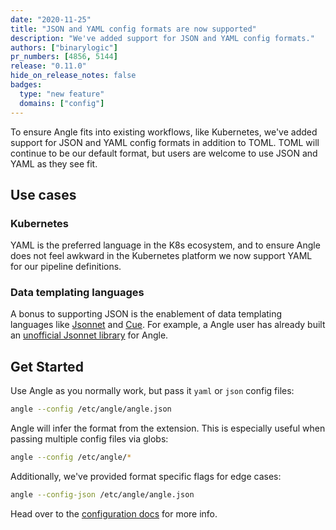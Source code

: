 ```yaml
---
date: "2020-11-25"
title: "JSON and YAML config formats are now supported"
description: "We've added support for JSON and YAML config formats."
authors: ["binarylogic"]
pr_numbers: [4856, 5144]
release: "0.11.0"
hide_on_release_notes: false
badges:
  type: "new feature"
  domains: ["config"]
---
```


To ensure Angle fits into existing workflows, like Kubernetes, we've added
support for JSON and YAML config formats in addition to TOML. TOML will
continue to be our default format, but users are welcome to use JSON and YAML
as they see fit.

## Use cases

### Kubernetes

YAML is the preferred language in the K8s ecosystem, and to ensure Angle
does not feel awkward in the Kubernetes platform we now support YAML for
our pipeline definitions.

### Data templating languages

A bonus to supporting JSON is the enablement of data templating languages like
[Jsonnet][jsonnet] and [Cue][cue]. For example, a Angle user has already
built an [unofficial Jsonnet library][jsonnet_library] for Angle.

## Get Started

Use Angle as you normally work, but pass it `yaml` or `json` config files:

```bash
angle --config /etc/angle/angle.json
```

Angle will infer the format from the extension. This is especially useful
when passing multiple config files via globs:

```bash
angle --config /etc/angle/*
```

Additionally, we've provided format specific flags for edge cases:

```bash
angle --config-json /etc/angle/angle.json
```

Head over to the [configuration docs][config] for more info.

[config]: /docs/reference/configuration
[cue]: https://cuelang.org/
[jsonnet]: https://jsonnet.org/
[jsonnet_library]: https://github.com/xunleii/angle_jsonnet
